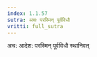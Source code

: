 ```yaml
---
index: 1.1.57
sutra: अचः परस्मिन् पूर्वविधौ
vritti: full_sutra
---
```


अच: आदेश: परस्मिन् पूर्वविधौ स्थानिवत्